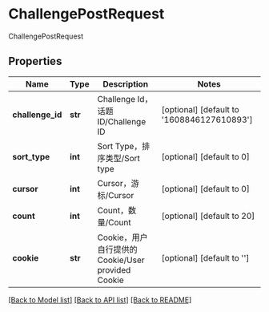 # ChallengePostRequest

ChallengePostRequest
## Properties
Name | Type | Description | Notes
------------ | ------------- | ------------- | -------------
**challenge_id** | **str** | Challenge Id，话题ID/Challenge ID | [optional] [default to '1608846127610893']
**sort_type** | **int** | Sort Type，排序类型/Sort type | [optional] [default to 0]
**cursor** | **int** | Cursor，游标/Cursor | [optional] [default to 0]
**count** | **int** | Count，数量/Count | [optional] [default to 20]
**cookie** | **str** | Cookie，用户自行提供的Cookie/User provided Cookie | [optional] [default to '']

[[Back to Model list]](../README.md#documentation-for-models) [[Back to API list]](../README.md#documentation-for-api-endpoints) [[Back to README]](../README.md)


